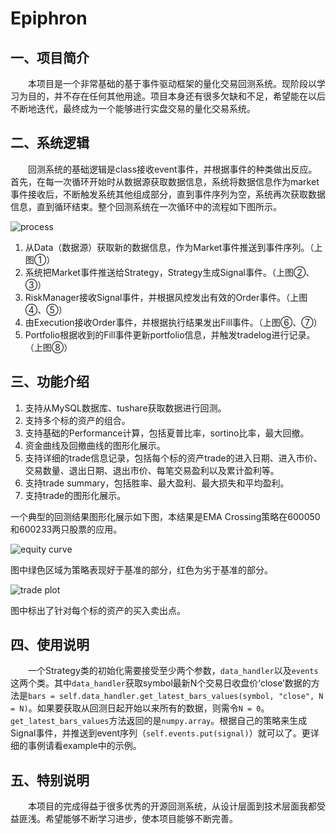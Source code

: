 # Epiphron
## 一、项目简介
&emsp;&emsp;本项目是一个非常基础的基于事件驱动框架的量化交易回测系统。现阶段以学习为目的，并不存在任何其他用途。项目本身还有很多欠缺和不足，希望能在以后不断地迭代，最终成为一个能够进行实盘交易的量化交易系统。
## 二、系统逻辑
&emsp;&emsp;回测系统的基础逻辑是class接收event事件，并根据事件的种类做出反应。首先，在每一次循环开始时从数据源获取数据信息，系统将数据信息作为market事件接收后，不断触发系统其他组成部分，直到事件序列为空，系统再次获取数据信息，直到循环结束。整个回测系统在一次循环中的流程如下图所示。  

![process](https://github.com/mai1346/Epiphron/raw/master/images/process.png)

1. 从Data（数据源）获取新的数据信息，作为Market事件推送到事件序列。（上图①）
2. 系统把Market事件推送给Strategy，Strategy生成Signal事件。（上图②、③）
3. RiskManager接收Signal事件，并根据风控发出有效的Order事件。（上图④、⑤）
4. 由Execution接收Order事件，并根据执行结果发出Fill事件。（上图⑥、⑦）
5. Portfolio根据收到的Fill事件更新portfolio信息，并触发tradelog进行记录。（上图⑧）
## 三、功能介绍
1. 支持从MySQL数据库、tushare获取数据进行回测。
2. 支持多个标的资产的组合。
3. 支持基础的Performance计算，包括夏普比率，sortino比率，最大回撤。
4. 资金曲线及回撤曲线的图形化展示。
5. 支持详细的trade信息记录，包括每个标的资产trade的进入日期、进入市价、交易数量、退出日期、退出市价、每笔交易盈利以及累计盈利等。
6. 支持trade summary，包括胜率、最大盈利、最大损失和平均盈利。
7. 支持trade的图形化展示。  

一个典型的回测结果图形化展示如下图，本结果是EMA Crossing策略在600050和600233两只股票的应用。  

![equity curve](https://github.com/mai1346/Epiphron/raw/master/images/equitycurve.png)

图中绿色区域为策略表现好于基准的部分，红色为劣于基准的部分。  

![trade plot](https://github.com/mai1346/Epiphron/raw/master/images/tradeplot.png)

图中标出了针对每个标的资产的买入卖出点。
## 四、使用说明
&emsp;&emsp;一个Strategy类的初始化需要接受至少两个参数，`data_handler`以及`events`这两个类。其中`data_handler`获取symbol最新N个交易日收盘价‘close’数据的方法是`bars = self.data_handler.get_latest_bars_values(symbol, "close", N = N)`。如果要获取从回测日起开始以来所有的数据，则需令`N = 0`。`get_latest_bars_values`方法返回的是`numpy.array`。根据自己的策略来生成Signal事件，并推送到event序列（`self.events.put(signal)`）就可以了。更详细的事例请看example中的示例。
## 五、特别说明
&emsp;&emsp;本项目的完成得益于很多优秀的开源回测系统，从设计层面到技术层面我都受益匪浅。希望能够不断学习进步，使本项目能够不断完善。
